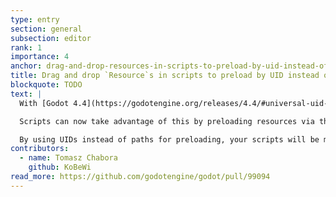 ```yaml
---
type: entry
section: general
subsection: editor
rank: 1
importance: 4
anchor: drag-and-drop-resources-in-scripts-to-preload-by-uid-instead-of-by-path
title: Drag and drop `Resource`s in scripts to preload by UID instead of by path
blockquote: TODO
text: |
  With [Godot 4.4](https://godotengine.org/releases/4.4/#universal-uid-support), we extended UID support to resources in order to prevent broken paths.

  Scripts can now take advantage of this by preloading resources via their UID.

  By using UIDs instead of paths for preloading, your scripts will be more resilient, wherever the resources you’re preloading are in your project.
contributors:
  - name: Tomasz Chabora
    github: KoBeWi
read_more: https://github.com/godotengine/godot/pull/99094
---
```

